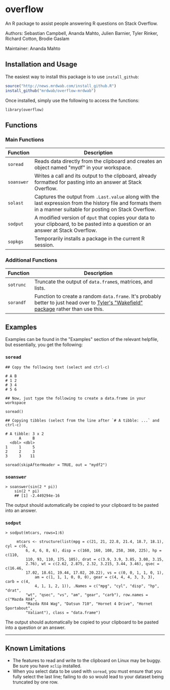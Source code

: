 # overflow

An R package to assist people answering R questions on Stack Overflow.

Authors: Sebastian Campbell, Ananda Mahto, Julien Barnier, Tyler Rinker, Richard Cotton, Brodie Gaslam

Maintainer: Ananda Mahto

## Installation and Usage

The easiest way to install this package is to use `install_github`:

```R
source("http://news.mrdwab.com/install_github.R")
install_github("mrdwab/overflow-mrdwab")
```

Once installed, simply use the following to access the functions:

```
library(overflow)
```

## Functions

### Main Functions

Function|Description
-------|-----------
`soread`|Reads data directly from the clipboard and creates an object named "mydf" in your workspace.
`soanswer`|Writes a call and its output to the clipboard, already formatted for pasting into an answer at Stack Overflow.
`solast`|Captures the output from `.Last.value` along with the last expression from the history file and formats them in a manner suitable for posting on Stack Overflow.
`sodput`|A modified version of `dput` that copies your data to your clipboard, to be pasted into a question or an answer at Stack Overflow.
`sopkgs`|Temporarily installs a package in the current R session.

### Additional Functions

Function|Description
-------|---------
`sotrunc`|Truncate the output of `data.frame`s, matrices, and lists.
`sorandf`|Function to create a random `data.frame`. It's probably better to just head over to [Tyler's "Wakefield" package](https://github.com/trinker/wakefield) rather than use this. 

## Examples

Examples can be found in the "Examples" section of the relevant helpfile, but essentially, you get the following:

### `soread`

```
## Copy the following text (select and ctrl-c)

# A B
# 1 2
# 3 4
# 5 6

## Now, just type the following to create a data.frame in your workspace

soread()

## Copying tibbles (select from the line after `# A tibble: ...` and ctrl-c)

# A tibble: 3 x 2
      A     B
  <dbl> <dbl>
1     1     5
2     2     3
3     3    11

soread(skipAfterHeader = TRUE, out = "mydf2")

```

### `soanswer`

```
> soanswer(sin(2 * pi))
    sin(2 * pi)
    ## [1] -2.449294e-16
```

The output should automatically be copied to your clipboard to be pasted into an answer.

### `sodput`

```
> sodput(mtcars, rows=1:6)
                                                                                  
     mtcars <- structure(list(mpg = c(21, 21, 22.8, 21.4, 18.7, 18.1), cyl = c(6, 
         6, 4, 6, 8, 6), disp = c(160, 160, 108, 258, 360, 225), hp = c(110,      
         110, 93, 110, 175, 105), drat = c(3.9, 3.9, 3.85, 3.08, 3.15,            
         2.76), wt = c(2.62, 2.875, 2.32, 3.215, 3.44, 3.46), qsec = c(16.46,     
         17.02, 18.61, 19.44, 17.02, 20.22), vs = c(0, 0, 1, 1, 0, 1),            
             am = c(1, 1, 1, 0, 0, 0), gear = c(4, 4, 4, 3, 3, 3), carb = c(4,    
             4, 1, 1, 2, 1)), .Names = c("mpg", "cyl", "disp", "hp", "drat",      
         "wt", "qsec", "vs", "am", "gear", "carb"), row.names = c("Mazda RX4",    
         "Mazda RX4 Wag", "Datsun 710", "Hornet 4 Drive", "Hornet Sportabout",    
         "Valiant"), class = "data.frame")  
```

The output should automatically be copied to your clipboard to be pasted into a question or an answer.

--------------------

## Known Limitations

- The features to read and write to the clipboard on Linux may be buggy. Be sure you have `xclip` installed. 
- When you select data to be used with `soread`, you must ensure that you fully select the last line; failing to do so would lead to your dataset being truncated by one row.
